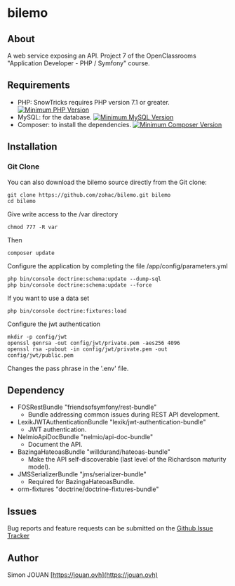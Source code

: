 # bilemo

## About

A web service exposing an API.
Project 7 of the OpenClassrooms "Application Developer - PHP / Symfony" course.

## Requirements

* PHP: SnowTricks requires PHP version 7.1 or greater. [![Minimum PHP Version](https://img.shields.io/badge/php-%3E%3D%207.1-8892BF.svg?style=flat-square)](https://php.net/)
* MySQL: for the database. [![Minimum MySQL Version](https://img.shields.io/badge/MySQL-%3E%3D5.7-blue.svg?style=flat-square)](https://www.mysql.com/fr/downloads/)
* Composer: to install the dependencies. [![Minimum Composer Version](https://img.shields.io/badge/Composer-%3E%3D1.6-red.svg?style=flat-square)](https://getcomposer.org/download/)

## Installation

### Git Clone

You can also download the bilemo source directly from the Git clone:

    git clone https://github.com/zohac/bilemo.git bilemo
    cd bilemo

Give write access to the /var directory

    chmod 777 -R var

Then

    composer update

Configure the application by completing the file /app/config/parameters.yml

    php bin/console doctrine:schema:update --dump-sql
    php bin/console doctrine:schema:update --force

If you want to use a data set

    php bin/console doctrine:fixtures:load

Configure the jwt authentication

    mkdir -p config/jwt
    openssl genrsa -out config/jwt/private.pem -aes256 4096
    openssl rsa -pubout -in config/jwt/private.pem -out config/jwt/public.pem

Changes the pass phrase in the '.env' file.

## Dependency

* FOSRestBundle "friendsofsymfony/rest-bundle"
  * Bundle addressing common issues during REST API development.
* LexikJWTAuthenticationBundle "lexik/jwt-authentication-bundle"
  * JWT authentication.
* NelmioApiDocBundle "nelmio/api-doc-bundle"
  * Document the API.
* BazingaHateoasBundle "willdurand/hateoas-bundle"
  * Make the API self-discoverable (last level of the Richardson maturity model).
* JMSSerializerBundle "jms/serializer-bundle"
  * Required for BazingaHateoasBundle.
* orm-fixtures "doctrine/doctrine-fixtures-bundle"

## Issues

Bug reports and feature requests can be submitted on the [Github Issue Tracker](https://github.com/zohac/bilemo/issues)

## Author

Simon JOUAN
[https://jouan.ovh](https://jouan.ovh)
